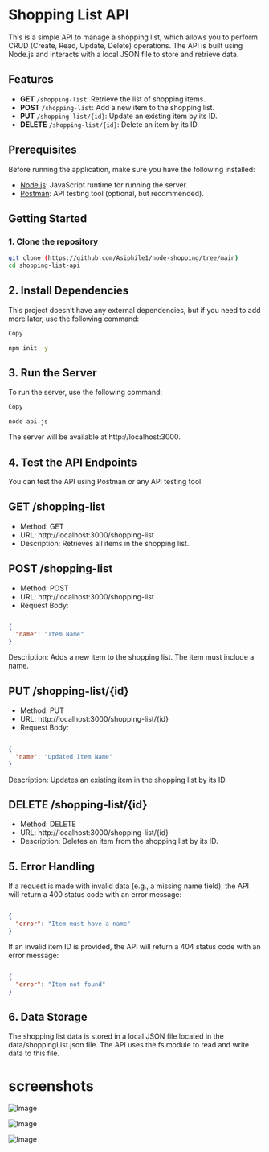 # Shopping List API

This is a simple API to manage a shopping list, which allows you to perform CRUD (Create, Read, Update, Delete) operations. The API is built using Node.js and interacts with a local JSON file to store and retrieve data.

## Features
- **GET** `/shopping-list`: Retrieve the list of shopping items.
- **POST** `/shopping-list`: Add a new item to the shopping list.
- **PUT** `/shopping-list/{id}`: Update an existing item by its ID.
- **DELETE** `/shopping-list/{id}`: Delete an item by its ID.

## Prerequisites
Before running the application, make sure you have the following installed:

- [Node.js](https://nodejs.org/): JavaScript runtime for running the server.
- [Postman](https://www.postman.com/): API testing tool (optional, but recommended).

## Getting Started

### 1. Clone the repository
```bash
git clone (https://github.com/Asiphile1/node-shopping/tree/main)
cd shopping-list-api
```


## 2. Install Dependencies
This project doesn’t have any external dependencies, but if you need to add more later, use the following command:

```bash
Copy

npm init -y
```

## 3. Run the Server
To run the server, use the following command:

```bash
Copy

node api.js
```
The server will be available at http://localhost:3000.

## 4. Test the API Endpoints 
You can test the API using Postman or any API testing tool.

## GET /shopping-list
* Method: GET
* URL: http://localhost:3000/shopping-list
* Description: Retrieves all items in the shopping list.

## POST /shopping-list

* Method: POST
* URL: http://localhost:3000/shopping-list
* Request Body:

```json

{
  "name": "Item Name"
}
```
Description: Adds a new item to the shopping list. The item must include a name.

## PUT /shopping-list/{id}

* Method: PUT
* URL: http://localhost:3000/shopping-list/{id}
* Request Body:
  
```json

{
  "name": "Updated Item Name"
}
```
Description: Updates an existing item in the shopping list by its ID.

## DELETE /shopping-list/{id}

* Method: DELETE
* URL: http://localhost:3000/shopping-list/{id}
* Description: Deletes an item from the shopping list by its ID.

## 5. Error Handling
If a request is made with invalid data (e.g., a missing name field), the API will return a 400 status code with an error message:

```json

{
  "error": "Item must have a name"
}
```
If an invalid item ID is provided, the API will return a 404 status code with an error message:

```json

{
  "error": "Item not found"
}
```

## 6. Data Storage

The shopping list data is stored in a local JSON file located in the data/shoppingList.json file.
The API uses the fs module to read and write data to this file.

# screenshots
![Image](https://github.com/user-attachments/assets/63866357-9e90-4d1c-ac61-287f687c886b)

![Image](https://github.com/user-attachments/assets/d95b4673-09d7-4b97-9bf0-1cdbc723425a)

![Image](https://github.com/user-attachments/assets/214c323f-418a-44b3-b3b7-78e8741feff2)
